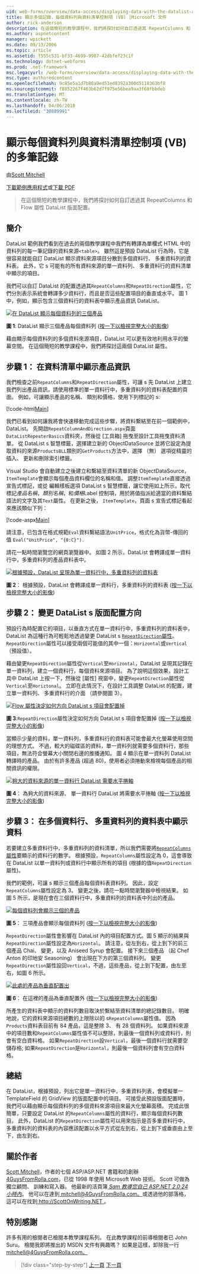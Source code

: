 ```yaml
---
uid: web-forms/overview/data-access/displaying-data-with-the-datalist-and-repeater/showing-multiple-records-per-row-with-the-datalist-control-vb
title: 顯示多個記錄，每個資料列與資料清單控制項 (VB) |Microsoft 文件
author: rick-anderson
description: 在這個簡短的教學課程中，我們將探討如何自訂透過其 RepeatColumns 和 Flow 屬性 DataList 版面配置。
ms.author: aspnetcontent
manager: wpickett
ms.date: 09/13/2006
ms.topic: article
ms.assetid: f555c531-bf33-4699-9987-42dbfef23c1f
ms.technology: dotnet-webforms
ms.prod: .net-framework
msc.legacyurl: /web-forms/overview/data-access/displaying-data-with-the-datalist-and-repeater/showing-multiple-records-per-row-with-the-datalist-control-vb
msc.type: authoredcontent
ms.openlocfilehash: 9c85e5a1d7b88a9ed53ed8392a300d5118363bf8
ms.sourcegitcommit: f8852267f463b62d7f975e56bea9aa3f68fbbdeb
ms.translationtype: MT
ms.contentlocale: zh-TW
ms.lasthandoff: 04/06/2018
ms.locfileid: "30889991"
---
```

<a name="showing-multiple-records-per-row-with-the-datalist-control-vb"></a>顯示每個資料列與資料清單控制項 (VB) 的多筆記錄
====================
由[Scott Mitchell](https://twitter.com/ScottOnWriting)

[下載範例應用程式](http://download.microsoft.com/download/9/c/1/9c1d03ee-29ba-4d58-aa1a-f201dcc822ea/ASPNET_Data_Tutorial_31_VB.exe)或[下載 PDF](showing-multiple-records-per-row-with-the-datalist-control-vb/_static/datatutorial31vb1.pdf)

> 在這個簡短的教學課程中，我們將探討如何自訂透過其 RepeatColumns 和 Flow 屬性 DataList 版面配置。


## <a name="introduction"></a>簡介

DataList 範例我們看到在過去的兩個教學課程中我們有轉譯為單欄式 HTML 中的資料列的每一筆記錄的資料來源`<table>`。 雖然這是預設 DataList 行為時，它是很容易就能自訂 DataList 顯示資料來源項目分散到多個資料行、 多重資料列的資料表。 此外，它 s 可能有的所有資料來源的單一資料列、 多重資料行的資料清單中顯示的項目。

我們可以自訂 DataList 的配置透過其`RepeatColumns`和`RepeatDirection`屬性，它們分別表示系統會轉譯多少資料行，而且是否這些配置項目的垂直或水平。 圖 1 中，例如，顯示包含三個資料行的資料表中顯示產品資訊 DataList。


[![在 DataList 顯示每個資料列的三個產品](showing-multiple-records-per-row-with-the-datalist-control-vb/_static/image2.png)](showing-multiple-records-per-row-with-the-datalist-control-vb/_static/image1.png)

**圖 1**: DataList 顯示三個產品每個資料列 ([按一下以檢視完整大小的影像](showing-multiple-records-per-row-with-the-datalist-control-vb/_static/image3.png))


藉由顯示每個資料列的多個資料來源項目，DataList 可以更有效地利用水平的螢幕空間。 在這個簡短的教學課程中，我們將探討這兩個 DataList 屬性。

## <a name="step-1-displaying-product-information-in-a-datalist"></a>步驟 1： 在資料清單中顯示產品資訊

我們檢查之前`RepeatColumns`和`RepeatDirection`屬性，可讓 s 先 DataList 上建立我們列出產品資訊，請使用標準的單一資料行中，多重資料列的資料表配置的頁面。 例如，可讓顯示產品的名稱、 類別和價格，使用下列標記的 s:


[!code-html[Main](showing-multiple-records-per-row-with-the-datalist-control-vb/samples/sample1.html)]

我們已看到如何讓我將會快速移動完成這些步驟，將資料繫結至在前一個範例中，DataList。 先開啟`RepeatColumnAndDirection.aspx`頁面`DataListRepeaterBasics`資料夾，然後從 [工具箱] 拖曳至設計工具拖曳資料清單。 從 DataList s 智慧標籤，選擇建立新的 ObjectDataSource 並將它設定為提取資料的來源`ProductsBLL`類別的`GetProducts`方法中，選擇 （無） 選項從精靈的插入、 更新和刪除索引標籤。

Visual Studio 會自動建立之後建立和繫結至資料清單的新 ObjectDataSource，`ItemTemplate`會顯示每個產品資料欄位的名稱和值。 調整`ItemTemplate`直接透過宣告式標記，或從 編輯樣板選項 DataList s 智慧標籤，讓它使用如上所示，取代標記*產品名稱*，*類別名稱*，和*價格*Label 控制項，用於將值指派給適當的資料繫結語法的文字及其`Text`屬性。 在更新之後， `ItemTemplate`，頁面 s 宣告式標記看起來應該類似下列：


[!code-aspx[Main](showing-multiple-records-per-row-with-the-datalist-control-vb/samples/sample2.aspx)]

請注意，已包含在格式規範`Eval`資料繫結語法`UnitPrice`，格式化為貨幣-傳回的值 `Eval("UnitPrice", "{0:C}").`

請花一點時間瀏覽您的網頁瀏覽器中。 如圖 2 所示，DataList 會轉譯成單一資料行中，多重資料列的產品資料表中。


[![根據預設，DataList 呈現為單一資料行中，多重資料列的資料表](showing-multiple-records-per-row-with-the-datalist-control-vb/_static/image5.png)](showing-multiple-records-per-row-with-the-datalist-control-vb/_static/image4.png)

**圖 2**： 根據預設，DataList 會轉譯成單一資料行，多重資料列的資料表 ([按一下以檢視完整大小的影像](showing-multiple-records-per-row-with-the-datalist-control-vb/_static/image6.png))


## <a name="step-2-changing-the-datalist-s-layout-direction"></a>步驟 2： 變更 DataList s 版面配置方向

預設行為時配置它的項目，以垂直方式在單一資料行中，多重資料列的資料表中，DataList 為這種行為可輕鬆地透過變更 DataList s [ `RepeatDirection`屬性](https://msdn.microsoft.com/system.web.ui.webcontrols.datalist.repeatdirection.aspx)。 `RepeatDirection`屬性可以接受兩個可能值的其中一個：`Horizontal`或`Vertical`（預設值）。

藉由變更`RepeatDirection`屬性從`Vertical`至`Horizontal`，DataList 呈現其記錄在單一資料列，建立一個資料行，每個資料來源項目。 為了說明這個效果，設計工具中 DataList 上按一下，然後從 [屬性] 視窗中，變更`RepeatDirection`屬性從`Vertical`至`Horiztonal`。 立即在此情況下，在設計工具調整 DataList 的配置，建立單一資料列、 多重資料行的介面 （請參閱圖 3）。


[![Flow 屬性決定如何方向 DataList s 項目會配置掉](showing-multiple-records-per-row-with-the-datalist-control-vb/_static/image8.png)](showing-multiple-records-per-row-with-the-datalist-control-vb/_static/image7.png)

**圖 3**:`RepeatDirection`屬性決定如何方向 DataList s 項目會配置掉 ([按一下以檢視完整大小的影像](showing-multiple-records-per-row-with-the-datalist-control-vb/_static/image9.png))


當顯示少量的資料，單一資料列，多重資料行的資料表可能會最大化螢幕使用空間的理想方式。 不過，較大的磁碟區的資料，單一資料列就需要多個資料行，那些項目，無法符合螢幕大小關閉右邊的推播通知。 圖 4 顯示在單一資料列 DataList 轉譯時的產品。 由於有許多產品 (超過 80)，使用者必須捲動來檢視每個產品的相關資訊的權限。


[![夠大的資料來源的單一資料行 DataList 需要水平捲軸](showing-multiple-records-per-row-with-the-datalist-control-vb/_static/image11.png)](showing-multiple-records-per-row-with-the-datalist-control-vb/_static/image10.png)

**圖 4**： 為夠大的資料來源、 單一資料行 DataList 將需要水平捲軸 ([按一下以檢視完整大小的影像](showing-multiple-records-per-row-with-the-datalist-control-vb/_static/image12.png))


## <a name="step-3-displaying-data-in-a-multi-column-multi-row-table"></a>步驟 3： 在多個資料行、 多重資料列的資料表中顯示資料

若要建立多重資料行中，多重資料列的資料清單，所以我們需要將[`RepeatColumns`屬性](https://msdn.microsoft.com/system.web.ui.webcontrols.datalist.repeatcolumns.aspx)要顯示的資料行的數字。 根據預設，`RepeatColumns`屬性設定為 0，這會導致在 DataList 以單一資料列或資料行中顯示所有的項目 (根據的值`RepeatDirection`屬性)。

我們的範例，可讓 s 顯示三個產品每個資料表資料列。 因此，設定`RepeatColumns`屬性設定為 3。 變更之後，請花一點時間瀏覽器中檢視結果。 如圖 5 所示，是現在會在三個資料行中，多重資料列的資料表中列出的產品。


[![每個資料列會顯示三個的產品](showing-multiple-records-per-row-with-the-datalist-control-vb/_static/image14.png)](showing-multiple-records-per-row-with-the-datalist-control-vb/_static/image13.png)

**圖 5**： 三項產品會顯示每個資料列 ([按一下以檢視完整大小的影像](showing-multiple-records-per-row-with-the-datalist-control-vb/_static/image15.png))


`RepeatDirection`屬性會影響在 DataList 內的項目配置方式。圖 5 顯示的結果與`RepeatDirection`屬性設定為`Horizontal`。 請注意，從左到右，從上到下的前三個產品 Chai、 變更，以及 Aniseed Syrup 會配置。 接下來三個產品 （起 Chef Anton 的印地安 Seasoning） 會出現在下方的第三個資料列。 變更`RepeatDirection`屬性設回`Vertical`，不過，這些產品，從上到下配置，由左至右，如圖 6 所示。


[![此處的產品為垂直配置出](showing-multiple-records-per-row-with-the-datalist-control-vb/_static/image17.png)](showing-multiple-records-per-row-with-the-datalist-control-vb/_static/image16.png)

**圖 6**： 在這裡的產品為垂直配置外 ([按一下以檢視完整大小的影像](showing-multiple-records-per-row-with-the-datalist-control-vb/_static/image18.png))


所產生的資料表中顯示的資料列數目取決於繫結至資料清單的總記錄數目。 明確地說，它的資料來源項目總數的上限除以的 s`RepeatColumns`屬性值。 因為`Products`資料表目前有 84 產品，這是整除 3、 有 28 個資料列。 如果資料來源中的項目數和`RepeatColumns`屬性值不可以整除，則最後一個資料列或資料行，則會有空白資料格。 如果`RepeatDirection`設`Vertical`，最後一個資料行就需要空儲存格; 如果`RepeatDirection`是`Horizontal`，則最後一個資料列會有空白資料格。

## <a name="summary"></a>總結

在 DataList，根據預設，列出它是單一資料行中，多重資料列表，會模擬單一 TemplateField 的 GridView 的版面配置中的項目。 可接受此預設版面配置時，我們可以藉由顯示每個資料列的多個資料來源項目來最大化螢幕面積。 完成此很簡單，只要設定 DataList 的`RepeatColumns`屬性的資料行，顯示每個資料列數目。 此外，DataList 的`RepeatDirection`屬性可以用來指示是否多重資料行中，多重資料列的資料表的內容應該配置以水平方式從左到右，從上到下或垂直由上至下，由左到右。

## <a name="about-the-author"></a>關於作者

[Scott Mitchell](http://www.4guysfromrolla.com/ScottMitchell.shtml)，作者的七個 ASP/ASP.NET 書籍和的創辦[4GuysFromRolla.com](http://www.4guysfromrolla.com)，已從 1998 年使用 Microsoft Web 技術。 Scott 可做為獨立顧問、 訓練和寫入器。 他最新的活頁簿[ *Sam 教導您自己 ASP.NET 2.0 24 小時內*](https://www.amazon.com/exec/obidos/ASIN/0672327384/4guysfromrollaco)。 他可以在達到[ mitchell@4GuysFromRolla.com。](mailto:mitchell@4GuysFromRolla.com)或透過他的部落格，這可以在找到[ http://ScottOnWriting.NET ](http://ScottOnWriting.NET)。

## <a name="special-thanks-to"></a>特別感謝

許多有用的檢閱者已檢閱本教學課程系列。 在此教學課程的前導檢閱者已 John Suru。 檢閱我即將推出的 MSDN 文件有興趣嗎？ 如果是這樣，卸除我一行[ mitchell@4GuysFromRolla.com。](mailto:mitchell@4GuysFromRolla.com)

> [!div class="step-by-step"]
> [上一頁](formatting-the-datalist-and-repeater-based-upon-data-vb.md)
> [下一頁](nested-data-web-controls-vb.md)
